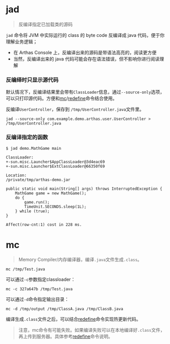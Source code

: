 # jad

> 反编译指定已加载类的源码

`jad` 命令将 JVM 中实际运行的 class 的 byte code 反编译成 java 代码，便于你理解业务逻辑；

- 在 Arthas Console 上，反编译出来的源码是带语法高亮的，阅读更方便
- 当然，反编译出来的 java 代码可能会存在语法错误，但不影响你进行阅读理解



### 反编绎时只显示源代码

默认情况下，反编译结果里会带有`ClassLoader`信息，通过`--source-only`选项，可以只打印源代码。方便和[mc](https://alibaba.github.io/arthas/mc.html)/[redefine](https://alibaba.github.io/arthas/redefine.html)命令结合使用。

反编译`UserController`，保存到 `/tmp/UserController.java`文件里。

```
jad --source-only com.example.demo.arthas.user.UserController > /tmp/UserController.java
```



### 反编译指定的函数

```
$ jad demo.MathGame main
 
ClassLoader:
+-sun.misc.Launcher$AppClassLoader@3d4eac69
+-sun.misc.Launcher$ExtClassLoader@66350f69
 
Location:
/private/tmp/arthas-demo.jar
 
public static void main(String[] args) throws InterruptedException {
    MathGame game = new MathGame();
    do {
        game.run();
        TimeUnit.SECONDS.sleep(1L);
    } while (true);
}
 
Affect(row-cnt:1) cost in 228 ms.
```



# mc

> Memory Compiler/内存编译器，编译`.java`文件生成`.class`。

```
mc /tmp/Test.java
```

可以通过`-c`参数指定classloader：

```
mc -c 327a647b /tmp/Test.java
```

可以通过`-d`命令指定输出目录：

```
mc -d /tmp/output /tmp/ClassA.java /tmp/ClassB.java
```

编译生成`.class`文件之后，可以结合[redefine](https://alibaba.github.io/arthas/redefine.html)命令实现热更新代码。

> 注意，mc命令有可能失败。如果编译失败可以在本地编译好`.class`文件，再上传到服务器。具体参考[redefine](https://alibaba.github.io/arthas/redefine.html)命令说明。